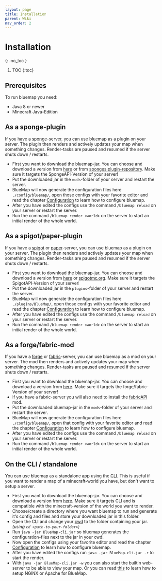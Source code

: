 ```yaml
---
layout: page
title: Installation
parent: Wiki
nav_order: 2
---
```


# Installation
{: .no_toc }

1. TOC
{:toc}

## Prerequisites
To run bluemap you need:
- Java 8 or newer
- Minecraft Java-Edition

## As a sponge-plugin
If you have a [sponge](https://www.spongepowered.org/)-server, you can use bluemap as a plugin on your server. 
The plugin then renders and actively updates your map when something changes. 
Render-tasks are paused and resumed if the server shuts down / restarts.

- First you want to download the bluemap-jar. You can choose and download a version 
  from [here](https://github.com/BlueMap-Minecraft/BlueMap/releases) or from 
  [sponges plugin-repository](https://ore.spongepowered.org/Blue/BlueMap). 
  Make sure it targets the SpongeAPI-Version of your server!
- Put the downloaded jar in the `mods`-folder of your server and restart the server.
- BlueMap will now generate the configuration files here `./config/bluemap/`, open those configs with your 
  favorite editor and read the chapter [Configuration]({{site.baseurl}}/wiki/Configuration) to learn how to configure 
  bluemap.
- After you have edited the configs use the command `/bluemap reload` on your server or restart the server.
- Run the command `/bluemap render <world>` on the server to start an initial render of the whole world.

## As a spigot/paper-plugin
If you have a [spigot](https://www.spigotmc.org/) or [paper](https://papermc.io/)-server, 
you can use bluemap as a plugin on your server. The plugin then renders and actively updates your map when something 
changes. Render-tasks are paused and resumed if the server shuts down / restarts.

- First you want to download the bluemap-jar. You can choose and download a version from 
  [here](https://github.com/BlueMap-Minecraft/BlueMap/releases) or
  [spigotmc.org](https://www.spigotmc.org/resources/bluemap.83557/).
  Make sure it targets the SpigotAPI-Version of your server!
- Put the downloaded jar in the `plugins`-folder of your server and restart the server.
- BlueMap will now generate the configuration files here `./plugins/BlueMap/`, open those configs with your favorite 
  editor and read the chapter [Configuration]({{site.baseurl}}/wiki/Configuration) to learn how to configure bluemap.
- After you have edited the configs use the command `/bluemap reload` on your server or restart the server.
- Run the command `/bluemap render <world>` on the server to start an initial render of the whole world.

## As a forge/fabric-mod
If you have a [forge](https://minecraftforge.net/) or [fabric](https://fabricmc.net/)-server, you can use bluemap as a 
mod on your server. The mod then renders and actively updates your map when something changes. 
Render-tasks are paused and resumed if the server shuts down / restarts.

- First you want to download the bluemap-jar. You can choose and download a version from 
  [here](https://github.com/BlueMap-Minecraft/BlueMap/releases). 
  Make sure it targets the forge/fabric-Version of your server!
- If you have a fabric-server you will also need to install the 
  [fabricAPI](https://www.curseforge.com/minecraft/mc-mods/fabric-api) mod.
- Put the downloaded bluemap-jar in the `mods`-folder of your server and restart the server.
- BlueMap will now generate the configuration files here `./config/bluemap/`, open that config with your 
  favorite editor and read the chapter [Configuration]({{site.baseurl}}/wiki/Configuration) to learn how to 
  configure bluemap.
- After you have edited the configs use the command `/bluemap reload` on your server or restart the server.
- Run the command `/bluemap render <world>` on the server to start an initial render of the whole world.

## On the CLI / standalone
You can use bluemap as a standalone app using the [CLI](https://en.wikipedia.org/wiki/Command-line_interface). 
This is useful if you want to render a map of a minecraft-world you have, but don't want to setup a server.

- First you want to download the bluemap-jar. You can choose and download a version from 
  [here](https://github.com/BlueMap-Minecraft/BlueMap/releases). Make sure it targets CLI and is compatible with the 
  minecraft-version of the world you want to render.
- Choose/create a directory where you want bluemap to run and generate it's config and files and store your 
  downloaded jar in this folder.
- Open the CLI and change your [cwd](https://en.wikipedia.org/wiki/Working_directory) to the folder containing 
  your jar. *(using `cd <path-to-your-folder>`)*
- Run `java -jar BlueMap-cli.jar` so bluemap generates the configuration-files next to the jar in your cwd.
- Now open the configs using your favorite editor and read the chapter 
  [Configuration]({{site.baseurl}}/wiki/Configuration) to learn how to configure bluemap.
- After you have edited the configs run `java -jar BlueMap-cli.jar -r` to start the render.
- With `java -jar BlueMap-cli.jar -w` you can also start the builtin web-server to be able to view your map. 
  Or you can read [this]({{site.baseurl}}/wiki/Configuring-external-web-servers) to learn how to setup NGINX or 
  Apache for BlueMap.